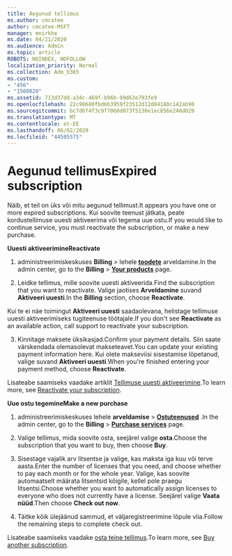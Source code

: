 ```yaml
---
title: Aegunud tellimus
ms.author: cmcatee
author: cmcatee-MSFT
manager: mnirkhe
ms.date: 04/21/2020
ms.audience: Admin
ms.topic: article
ROBOTS: NOINDEX, NOFOLLOW
localization_priority: Normal
ms.collection: Adm_O365
ms.custom:
- "456"
- "1500020"
ms.assetid: 713d37dd-a34c-469f-b96b-99d63e793fe9
ms.openlocfilehash: 22c90680fbd6b3959f23512d12d84180c142ab90
ms.sourcegitcommit: bc7d6f4f3c9f7060d073f5130e1ec856e248d020
ms.translationtype: MT
ms.contentlocale: et-EE
ms.lasthandoff: 06/02/2020
ms.locfileid: "44505575"
---
```

# <a name="expired-subscription"></a><span data-ttu-id="42c59-102">Aegunud tellimus</span><span class="sxs-lookup"><span data-stu-id="42c59-102">Expired subscription</span></span>

<span data-ttu-id="42c59-103">Näib, et teil on üks või mitu aegunud tellimust.</span><span class="sxs-lookup"><span data-stu-id="42c59-103">It appears you have one or more expired subscriptions.</span></span> <span data-ttu-id="42c59-104">Kui soovite teenust jätkata, peate kordustellimuse uuesti aktiveerima või tegema uue ostu.</span><span class="sxs-lookup"><span data-stu-id="42c59-104">If you would like to continue service, you must reactivate the subscription, or make a new purchase.</span></span>
  
<span data-ttu-id="42c59-105">**Uuesti aktiveerimine**</span><span class="sxs-lookup"><span data-stu-id="42c59-105">**Reactivate**</span></span>
  
1. <span data-ttu-id="42c59-106">administreerimiskeskuses **Billing** \> lehele **[toodete](https://go.microsoft.com/fwlink/p/?linkid=842054)** arveldamine.</span><span class="sxs-lookup"><span data-stu-id="42c59-106">In the admin center, go to the **Billing** \> **[Your products](https://go.microsoft.com/fwlink/p/?linkid=842054)** page.</span></span>

2. <span data-ttu-id="42c59-107">Leidke tellimus, mille soovite uuesti aktiveerida.</span><span class="sxs-lookup"><span data-stu-id="42c59-107">Find the subscription that you want to reactivate.</span></span> <span data-ttu-id="42c59-108">Valige jaotises **Arveldamine** suvand **Aktiveeri uuesti**.</span><span class="sxs-lookup"><span data-stu-id="42c59-108">In the **Billing** section, choose **Reactivate**.</span></span>

<span data-ttu-id="42c59-109">Kui te ei näe toimingut **Aktiveeri uuesti** saadaolevana, helistage tellimuse uuesti aktiveerimiseks tugiteenuse töötajale.</span><span class="sxs-lookup"><span data-stu-id="42c59-109">If you don't see **Reactivate** as an available action, call support to reactivate your subscription.</span></span>

3. <span data-ttu-id="42c59-110">Kinnitage maksete üksikasjad.</span><span class="sxs-lookup"><span data-stu-id="42c59-110">Confirm your payment details.</span></span> <span data-ttu-id="42c59-111">Siin saate värskendada olemasolevat makseteavet.</span><span class="sxs-lookup"><span data-stu-id="42c59-111">You can update your existing payment information here.</span></span> <span data-ttu-id="42c59-112">Kui olete makseviisi sisestamise lõpetanud, valige suvand **Aktiveeri uuesti**.</span><span class="sxs-lookup"><span data-stu-id="42c59-112">When you're finished entering your payment method, choose **Reactivate**.</span></span>

<span data-ttu-id="42c59-113">Lisateabe saamiseks vaadake artiklit [Tellimuse uuesti aktiveerimine](https://docs.microsoft.com/microsoft-365/commerce/subscriptions/reactivate-your-subscription).</span><span class="sxs-lookup"><span data-stu-id="42c59-113">To learn more, see [Reactivate your subscription](https://docs.microsoft.com/microsoft-365/commerce/subscriptions/reactivate-your-subscription).</span></span>

<span data-ttu-id="42c59-114">**Uue ostu tegemine**</span><span class="sxs-lookup"><span data-stu-id="42c59-114">**Make a new purchase**</span></span>
  
1. <span data-ttu-id="42c59-115">administreerimiskeskuses lehele **arveldamise** \> **[Ostuteenused](https://go.microsoft.com/fwlink/p/?linkid=868433)** .</span><span class="sxs-lookup"><span data-stu-id="42c59-115">In the admin center, go to the **Billing** \> **[Purchase services](https://go.microsoft.com/fwlink/p/?linkid=868433)** page.</span></span>

2. <span data-ttu-id="42c59-116">Valige tellimus, mida soovite osta, seejärel valige **osta**.</span><span class="sxs-lookup"><span data-stu-id="42c59-116">Choose the subscription that you want to buy, then choose **Buy**.</span></span>

3. <span data-ttu-id="42c59-117">Sisestage vajalik arv litsentse ja valige, kas maksta iga kuu või terve aasta.</span><span class="sxs-lookup"><span data-stu-id="42c59-117">Enter the number of licenses that you need, and choose whether to pay each month or for the whole year.</span></span> <span data-ttu-id="42c59-118">Valige, kas soovite automaatselt määrata litsentsid kõigile, kellel pole praegu litsentsi.</span><span class="sxs-lookup"><span data-stu-id="42c59-118">Choose whether you want to automatically assign licenses to everyone who does not currently have a license.</span></span> <span data-ttu-id="42c59-119">Seejärel valige **Vaata nüüd**.</span><span class="sxs-lookup"><span data-stu-id="42c59-119">Then choose **Check out now**.</span></span>

4. <span data-ttu-id="42c59-120">Täitke kõik ülejäänud sammud, et väljaregistreerimine lõpule viia.</span><span class="sxs-lookup"><span data-stu-id="42c59-120">Follow the remaining steps to complete check out.</span></span>

<span data-ttu-id="42c59-121">Lisateabe saamiseks vaadake [osta teine tellimus](https://docs.microsoft.com/microsoft-365/commerce/buy-another-subscription).</span><span class="sxs-lookup"><span data-stu-id="42c59-121">To learn more, see [Buy another subscription](https://docs.microsoft.com/microsoft-365/commerce/buy-another-subscription).</span></span>